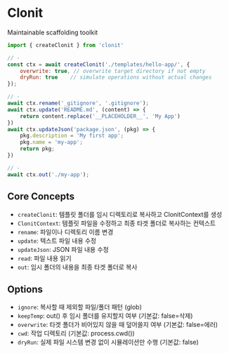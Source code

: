 # Clonit

Maintainable scaffolding toolkit


```js
import { createClonit } from 'clonit'

// -
const ctx = await createClonit('./templates/hello-app/', {
	overwrite: true, // overwrite target directory if not empty
	dryRun: true    // simulate operations without actual changes
}); 

// -
await ctx.rename('_gitignore', '.gitignore');
await ctx.update('README.md', (content) => {
	return content.replace('__PLACEHOLDER__', 'My App')
})
await ctx.updateJson('package.json', (pkg) => {
	pkg.description = 'My first app';
	pkg.name = 'my-app';
	return pkg;
})

// -
await ctx.out('./my-app');
```

## Core Concepts

- `createClonit`: 템플릿 폴더를 임시 디렉토리로 복사하고 ClonitContext를 생성
- `ClonitContext`: 템플릿 파일을 수정하고 최종 타겟 폴더로 복사하는 컨텍스트
- `rename`: 파일이나 디렉토리 이름 변경
- `update`: 텍스트 파일 내용 수정
- `updateJson`: JSON 파일 내용 수정
- `read`: 파일 내용 읽기
- `out`: 임시 폴더의 내용을 최종 타겟 폴더로 복사

## Options

- `ignore`: 복사할 때 제외할 파일/폴더 패턴 (glob)
- `keepTemp`: out() 후 임시 폴더를 유지할지 여부 (기본값: false=삭제)
- `overwrite`: 타겟 폴더가 비어있지 않을 때 덮어쓸지 여부 (기본값: false=에러)
- `cwd`: 작업 디렉토리 (기본값: process.cwd())
- `dryRun`: 실제 파일 시스템 변경 없이 시뮬레이션만 수행 (기본값: false)


